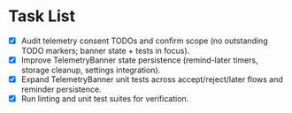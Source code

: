# Task List

- [x] Audit telemetry consent TODOs and confirm scope (no outstanding TODO markers; banner state + tests in focus).
- [x] Improve TelemetryBanner state persistence (remind-later timers, storage cleanup, settings integration).
- [x] Expand TelemetryBanner unit tests across accept/reject/later flows and reminder persistence.
- [x] Run linting and unit test suites for verification.
